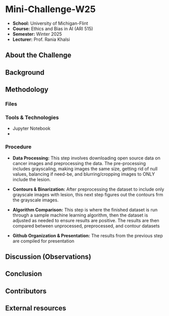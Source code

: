 #  Mini-Challenge-W25

- **School:** University of Michigan-Flint
- **Course:** Ethics and Bias in AI (ARI 515)
- **Semester:** Winter 2025
- **Lecturer:** Prof. Rania Khalsi 

## About the Challenge


## Background

## Methodology
### Files


### Tools & Technologies
- Jupyter Notebook
- 


### Procedure

- **Data Processing:** This step involves downloading open source data on cancer images and preprocessing the data. The pre-processing includes grayscaling, making images the same size, getting rid of null values, balancing if need-be, and blurring/cropping images to ONLY include the lesion.

- **Contours & Binarization:** After preprocessing the dataset to include only grayscale images with lesion, this next step figures out the contours frm the grayscale images.
  
- **Algorithm Comparison:** This step is where the finished dataset is run through a sample machine learning algorithm, then the dataset is adjusted as needed to ensure results are positive. The results are then compared between unprocessed, preprocessed, and contour datasets
  
- **Github Organization & Presentation:** The results from the previous step are compiled for presentation 

## Discussion (Observations)


## Conclusion





## Contributors


## External resources
